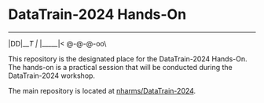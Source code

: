 # DataTrain-2024 Hands-On
____
|DD|____T_
|_ |_____|<
  @-@-@-oo\


This repository is the designated place for the DataTrain-2024 Hands-On. The hands-on is a practical session that will be conducted during the DataTrain-2024 workshop.

The main repository is located at [nharms/DataTrain-2024](https://github.com/nharms-awi/DataTrain-2024).
